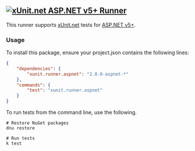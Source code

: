 ## <a href="https://github.com/xunit/xunit"><img src="https://raw.github.com/xunit/media/master/full-logo.png" title="xUnit.net ASP.NET v5+ Runner" /></a>

This runner supports [xUnit.net](https://github.com/xunit/xunit) tests for [ASP.NET v5+](https://github.com/aspnet).

### Usage

To install this package, ensure your project.json contains the following lines:

```JSON
{
    "dependencies": {
        "xunit.runner.aspnet": "2.0.0-aspnet-*"
    },
    "commands": {
        "test": "xunit.runner.aspnet"
    }
}
```

To run tests from the command line, use the following.

```Shell
# Restore NuGet packages
dnu restore

# Run tests
k test
```
